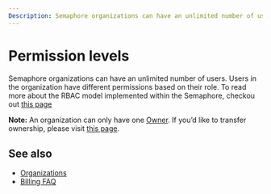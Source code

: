```yaml
---
Description: Semaphore organizations can have an unlimited number of users. Users in the organization have different permissions based on their role.
---
```


# Permission levels

Semaphore organizations can have an unlimited number of users. Users in the organization
have different permissions based on their role. To read more about the RBAC model implemented within the Semaphore, checkou out [this page](https://docs.semaphoreci.com/security/rbac-authorization/)

**Note:** An organization can only have one [Owner](https://docs.semaphoreci.com/account-management/permission-levels/#owner). If you’d like to transfer ownership, please visit [this page](https://docs.semaphoreci.com/account-management/organizations/#transferring-ownership-of-an-organization).

## See also

- [Organizations](https://docs.semaphoreci.com/account-management/organizations/)
- [Billing FAQ](https://docs.semaphoreci.com/account-management/billing-faq/)
